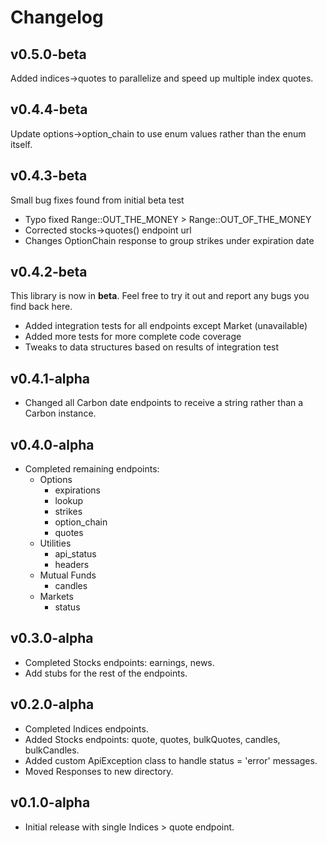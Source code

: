 # Changelog

## v0.5.0-beta

Added indices->quotes to parallelize and speed up multiple index quotes.

## v0.4.4-beta

Update options->option_chain to use enum values rather than the enum itself.

## v0.4.3-beta

Small bug fixes found from initial beta test

- Typo fixed Range::OUT_THE_MONEY > Range::OUT_OF_THE_MONEY
- Corrected stocks->quotes() endpoint url
- Changes OptionChain response to group strikes under expiration date

## v0.4.2-beta

This library is now in **beta**. Feel free to try it out and report any bugs you find back here.

- Added integration tests for all endpoints except Market (unavailable)
- Added more tests for more complete code coverage
- Tweaks to data structures based on results of integration test

## v0.4.1-alpha

- Changed all Carbon date endpoints to receive a string rather than a Carbon instance.

## v0.4.0-alpha

- Completed remaining endpoints: 
  - Options
    - expirations
    - lookup
    - strikes
    - option_chain
    - quotes
  - Utilities
    - api_status
    - headers
  - Mutual Funds
    - candles
  - Markets
    - status

## v0.3.0-alpha

- Completed Stocks endpoints: earnings, news.
- Add stubs for the rest of the endpoints.

## v0.2.0-alpha

- Completed Indices endpoints.
- Added Stocks endpoints: quote, quotes, bulkQuotes, candles, bulkCandles.
- Added custom ApiException class to handle status = 'error' messages.
- Moved Responses to new directory.

## v0.1.0-alpha

- Initial release with single Indices > quote endpoint.
